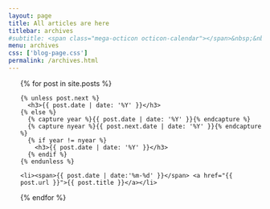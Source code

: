 ```yaml
---
layout: page
title: All articles are here
titlebar: archives
#subtitle: <span class="mega-octicon octicon-calendar"></span>&nbsp;&nbsp;专题系列： &nbsp;&nbsp; <a href ="http://www.ityouknow.com/arch.html"><font color="#1A0DAB">架构</font></a>&nbsp;&nbsp; <a href ="http://www.ityouknow.com/life.html"><font color="#EB9439">故事</font></a>&nbsp;&nbsp; <a href ="http://www.ityouknow.com/docker.html"><font color="#1E90FF">Docker</font></a>
menu: archives
css: ['blog-page.css']
permalink: /archives.html
---
```


<ul class="archives-list">
  {% for post in site.posts %}

    {% unless post.next %}
      <h3>{{ post.date | date: '%Y' }}</h3>
    {% else %}
      {% capture year %}{{ post.date | date: '%Y' }}{% endcapture %}
      {% capture nyear %}{{ post.next.date | date: '%Y' }}{% endcapture %}
      {% if year != nyear %}
        <h3>{{ post.date | date: '%Y' }}</h3>
      {% endif %}
    {% endunless %}

    <li><span>{{ post.date | date:'%m-%d' }}</span> <a href="{{ post.url }}">{{ post.title }}</a></li>
  {% endfor %}
</ul>

